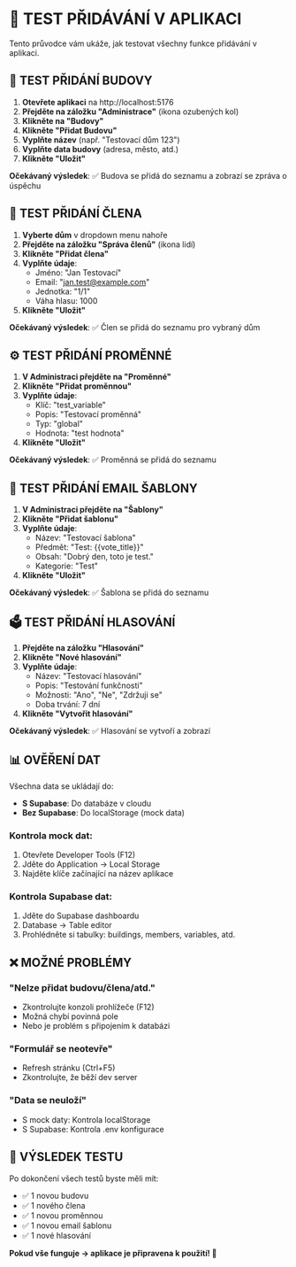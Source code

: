 # 🧪 TEST PŘIDÁVÁNÍ V APLIKACI

Tento průvodce vám ukáže, jak testovat všechny funkce přidávání v aplikaci.

## 🏢 TEST PŘIDÁNÍ BUDOVY

1. **Otevřete aplikaci** na http://localhost:5176
2. **Přejděte na záložku "Administrace"** (ikona ozubených kol)
3. **Klikněte na "Budovy"** 
4. **Klikněte "Přidat Budovu"**
5. **Vyplňte název** (např. "Testovací dům 123")
6. **Vyplňte data budovy** (adresa, město, atd.)
7. **Klikněte "Uložit"**

**Očekávaný výsledek**: ✅ Budova se přidá do seznamu a zobrazí se zpráva o úspěchu

## 👥 TEST PŘIDÁNÍ ČLENA

1. **Vyberte dům** v dropdown menu nahoře
2. **Přejděte na záložku "Správa členů"** (ikona lidí)
3. **Klikněte "Přidat člena"**
4. **Vyplňte údaje**:
   - Jméno: "Jan Testovací"
   - Email: "jan.test@example.com"
   - Jednotka: "1/1"
   - Váha hlasu: 1000
5. **Klikněte "Uložit"**

**Očekávaný výsledek**: ✅ Člen se přidá do seznamu pro vybraný dům

## ⚙️ TEST PŘIDÁNÍ PROMĚNNÉ

1. **V Administraci přejděte na "Proměnné"**
2. **Klikněte "Přidat proměnnou"**
3. **Vyplňte údaje**:
   - Klíč: "test_variable"
   - Popis: "Testovací proměnná"
   - Typ: "global"
   - Hodnota: "test hodnota"
4. **Klikněte "Uložit"**

**Očekávaný výsledek**: ✅ Proměnná se přidá do seznamu

## 📧 TEST PŘIDÁNÍ EMAIL ŠABLONY

1. **V Administraci přejděte na "Šablony"**
2. **Klikněte "Přidat šablonu"**
3. **Vyplňte údaje**:
   - Název: "Testovací šablona"
   - Předmět: "Test: {{vote_title}}"
   - Obsah: "Dobrý den, toto je test."
   - Kategorie: "Test"
4. **Klikněte "Uložit"**

**Očekávaný výsledek**: ✅ Šablona se přidá do seznamu

## 🗳️ TEST PŘIDÁNÍ HLASOVÁNÍ

1. **Přejděte na záložku "Hlasování"**
2. **Klikněte "Nové hlasování"**
3. **Vyplňte údaje**:
   - Název: "Testovací hlasování"
   - Popis: "Testování funkčnosti"
   - Možnosti: "Ano", "Ne", "Zdržuji se"
   - Doba trvání: 7 dní
4. **Klikněte "Vytvořit hlasování"**

**Očekávaný výsledek**: ✅ Hlasování se vytvoří a zobrazí

## 📊 OVĚŘENÍ DAT

Všechna data se ukládají do:
- **S Supabase**: Do databáze v cloudu
- **Bez Supabase**: Do localStorage (mock data)

### Kontrola mock dat:
1. Otevřete Developer Tools (F12)
2. Jděte do Application → Local Storage
3. Najděte klíče začínající na název aplikace

### Kontrola Supabase dat:
1. Jděte do Supabase dashboardu
2. Database → Table editor
3. Prohlédněte si tabulky: buildings, members, variables, atd.

## ❌ MOŽNÉ PROBLÉMY

### "Nelze přidat budovu/člena/atd."
- Zkontrolujte konzoli prohlížeče (F12)
- Možná chybí povinná pole
- Nebo je problém s připojením k databázi

### "Formulář se neotevře"
- Refresh stránku (Ctrl+F5)
- Zkontrolujte, že běží dev server

### "Data se neuloží"
- S mock daty: Kontrola localStorage
- S Supabase: Kontrola .env konfigurace

## 🎯 VÝSLEDEK TESTU

Po dokončení všech testů byste měli mít:
- ✅ 1 novou budovu
- ✅ 1 nového člena
- ✅ 1 novou proměnnou  
- ✅ 1 novou email šablonu
- ✅ 1 nové hlasování

**Pokud vše funguje → aplikace je připravena k použití! 🚀**
